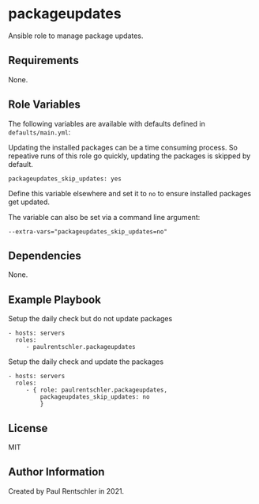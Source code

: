 packageupdates
==============

Ansible role to manage package updates.

Requirements
------------

None.


Role Variables
--------------

The following variables are available with defaults defined in `defaults/main.yml`:

Updating the installed packages can be a time consuming process. So repeative runs of this role go quickly, updating the packages is skipped by default.

    packageupdates_skip_updates: yes

Define this variable elsewhere and set it to `no` to ensure installed packages get updated.

The variable can also be set via a command line argument:

    --extra-vars="packageupdates_skip_updates=no"


Dependencies
------------

None.


Example Playbook
----------------

Setup the daily check but do not update packages

    - hosts: servers
      roles:
         - paulrentschler.packageupdates

Setup the daily check and update the packages

    - hosts: servers
      roles:
         - { role: paulrentschler.packageupdates,
             packageupdates_skip_updates: no
             }


License
-------

MIT


Author Information
------------------

Created by Paul Rentschler in 2021.
